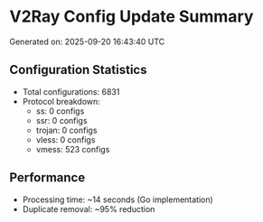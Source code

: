 # V2Ray Config Update Summary
Generated on: 2025-09-20 16:43:40 UTC

## Configuration Statistics
- Total configurations: 6831
- Protocol breakdown:
  - ss: 0 configs
  - ssr: 0 configs
  - trojan: 0 configs
  - vless: 0 configs
  - vmess: 523 configs

## Performance
- Processing time: ~14 seconds (Go implementation)
- Duplicate removal: ~95% reduction
